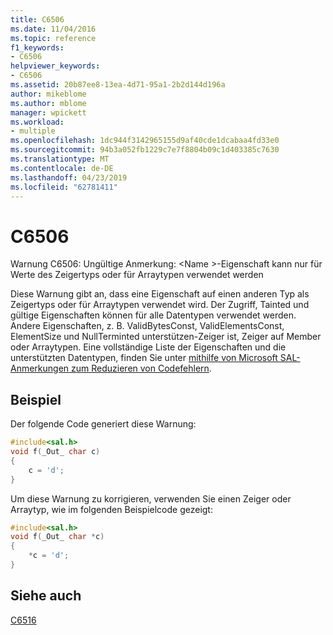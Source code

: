 ```yaml
---
title: C6506
ms.date: 11/04/2016
ms.topic: reference
f1_keywords:
- C6506
helpviewer_keywords:
- C6506
ms.assetid: 20b87ee8-13ea-4d71-95a1-2b2d144d196a
author: mikeblome
ms.author: mblome
manager: wpickett
ms.workload:
- multiple
ms.openlocfilehash: 1dc944f3142965155d9af40cde1dcabaa4fd33e0
ms.sourcegitcommit: 94b3a052fb1229c7e7f8804b09c1d403385c7630
ms.translationtype: MT
ms.contentlocale: de-DE
ms.lasthandoff: 04/23/2019
ms.locfileid: "62781411"
---
```

# <a name="c6506"></a>C6506
Warnung C6506: Ungültige Anmerkung: \<Name >-Eigenschaft kann nur für Werte des Zeigertyps oder für Arraytypen verwendet werden

 Diese Warnung gibt an, dass eine Eigenschaft auf einen anderen Typ als Zeigertyps oder für Arraytypen verwendet wird. Der Zugriff, Tainted und gültige Eigenschaften können für alle Datentypen verwendet werden. Andere Eigenschaften, z. B. ValidBytesConst, ValidElementsConst, ElementSize und NullTerminted unterstützen-Zeiger ist, Zeiger auf Member oder Arraytypen. Eine vollständige Liste der Eigenschaften und die unterstützten Datentypen, finden Sie unter [mithilfe von Microsoft SAL-Anmerkungen zum Reduzieren von Codefehlern](using-sal-annotations-to-reduce-c-cpp-code-defects.md).

## <a name="example"></a>Beispiel
 Der folgende Code generiert diese Warnung:

```cpp
#include<sal.h>
void f(_Out_ char c)
{
    c = 'd';
}
```

 Um diese Warnung zu korrigieren, verwenden Sie einen Zeiger oder Arraytyp, wie im folgenden Beispielcode gezeigt:

```cpp
#include<sal.h>
void f(_Out_ char *c)
{
    *c = 'd';
}
```

## <a name="see-also"></a>Siehe auch
 [C6516](../code-quality/c6516.md)
